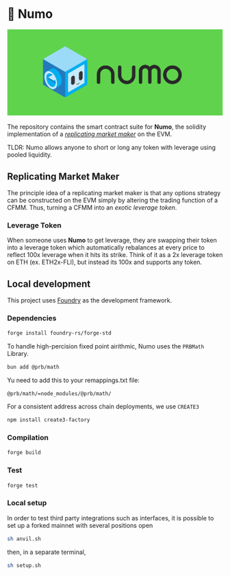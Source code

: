 # 🤖 Numo

![numo_banner](images/numo_readme.png)


The repository contains the smart contract suite for **Numo**, the solidity implementation of a [*replicating market maker*](https://arxiv.org/abs/2103.14769) on the EVM. 

TLDR: Numo allows anyone to short or long any token with leverage using pooled liquidity. 

## Replicating Market Maker

The principle idea of a replicating market maker is that any options strategy can be constructed on the EVM simply by altering the trading function of a CFMM. Thus, turning a CFMM into an *exotic leverage token*.

### Leverage Token 

When someone uses **Numo** to get leverage, they are swapping their token into a leverage token which automatically rebalances at every price to reflect 100x leverage when it hits its strike. Think of it as a 2x leverage token on ETH (ex. ETH2x-FLI), but instead its 100x and supports any token.

## Local development

This project uses [Foundry](https://github.com/foundry-rs/foundry) as the development framework.

### Dependencies

```bash
forge install foundry-rs/forge-std

```
To handle high-percision fixed point airithmic, Numo uses the `PRBMath` Library.
```bash
bun add @prb/math
```
Yu need to add this to your remappings.txt file:

```
@prb/math/=node_modules/@prb/math/
```
For a consistent address across chain deployments, we use `CREATE3`
```bash
npm install create3-factory
```

### Compilation

```bash
forge build
```

### Test

```bash
forge test
```

### Local setup

In order to test third party integrations such as interfaces, it is possible to set up a forked mainnet with several positions open

```bash
sh anvil.sh
```

then, in a separate terminal,

```bash
sh setup.sh
```
